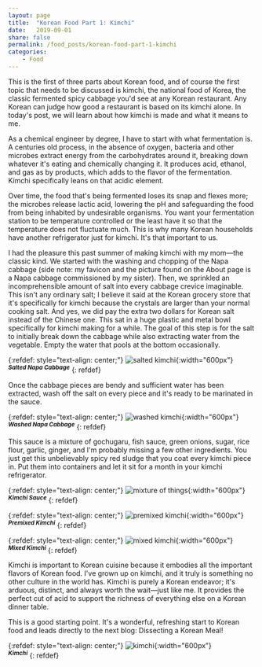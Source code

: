 ```yaml
---
layout: page
title:  "Korean Food Part 1: Kimchi"
date:   2019-09-01
share: false
permalink: /food_posts/korean-food-part-1-kimchi
categories:
    - Food
---
```


This is the first of three parts about Korean food, and of course the first topic that needs to be discussed is kimchi, the national food of Korea, the classic fermented spicy cabbage you'd see at any Korean restaurant. Any Korean can judge how good a restaurant is based on its kimchi alone. In today's post, we will learn about how kimchi is made and what it means to me.

As a chemical engineer by degree, I have to start with what fermentation is. A centuries old process, in the absence of oxygen, bacteria and other microbes extract energy from the carbohydrates around it, breaking down whatever it's eating and chemically changing it. It produces acid, ethanol, and gas as by products, which adds to the flavor of the fermentation. Kimchi specifically leans on that acidic element. 

Over time, the food that's being fermented loses its snap and flexes more; the microbes release lactic acid, lowering the pH and safeguarding the food from being inhabited by undesirable organisms. You want your fermentation station to be temperature controlled or the least have it so that the temperature does not fluctuate much. This is why many Korean households have another refrigerator just for kimchi. It's that important to us. 

I had the pleasure this past summer of making kimchi with my mom—the classic kind. We started with the washing and chopping of the Napa cabbage (side note: my favicon and the picture found on the About page is a Napa cabbage commissioned by my sister). Then, we sprinkled an incomprehensible amount of salt into every cabbage crevice imaginable. This isn't any ordinary salt; I believe it said at the Korean grocery store that it's specifically for kimchi because the crystals are larger than your normal cooking salt. And yes, we did pay the extra two dollars for Korean salt instead of the Chinese one. This sat in a huge plastic and metal bowl specifically for kimchi making for a while. The goal of this step is for the salt to initially break down the cabbage while also extracting water from the vegetable. Empty the water that pools at the bottom occasionally.

{:refdef: style="text-align: center;"}
![salted kimchi](/assets/images/kimchi/salted-napa.jpg){:width="600px"}  
<sup>***Salted Napa Cabbage***</sup>
{: refdef}

Once the cabbage pieces are bendy and sufficient water has been extracted, wash off the salt on every piece and it's ready to be marinated in the sauce. 

{:refdef: style="text-align: center;"}
![washed kimchi](/assets/images/kimchi/washed-napa.jpg){:width="600px"}  
<sup>***Washed Napa Cabbage***</sup>
{: refdef}

This sauce is a mixture of gochugaru, fish sauce, green onions, sugar, rice flour, garlic, ginger, and I'm probably missing a few other ingredients. You just get this unbelievably spicy red sludge that you coat every kimchi piece in. Put them into containers and let it sit for a month in your kimchi refrigerator. 

{:refdef: style="text-align: center;"}
![mixture of things](/assets/images/kimchi/kimchi-marinade.jpg){:width="600px"}  
<sup>***Kimchi Sauce***</sup>
{: refdef}

{:refdef: style="text-align: center;"}
![premixed kimchi](/assets/images/kimchi/premix-kimchi.jpg){:width="600px"}  
<sup>***Premixed Kimchi***</sup>
{: refdef}

{:refdef: style="text-align: center;"}
![mixed kimchi](/assets/images/kimchi/mixed-kimchi.jpg){:width="600px"}  
<sup>***Mixed Kimchi***</sup>
{: refdef}

Kimchi is important to Korean cuisine because it embodies all the important flavors of Korean food. I've grown up on kimchi, and it truly is something no other culture in the world has. Kimchi is purely a Korean endeavor; it's arduous, distinct, and always worth the wait—just like me. It provides the perfect cut of acid to support the richness of everything else on a Korean dinner table. 

This is a good starting point. It's a wonderful, refreshing start to Korean food and leads directly to the next blog: Dissecting a Korean Meal!

{:refdef: style="text-align: center;"}
![kimchi](/assets/images/kimchi/kimchi.jpg){:width="600px"}  
<sup>***Kimchi***</sup>
{: refdef}
